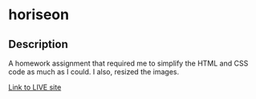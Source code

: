 # horiseon

## Description

A homework assignment that required me to simplify the HTML and CSS code as much as I could. I also, resized the images.

[Link to LIVE site](https://github.com/Klynn28/02-homework)